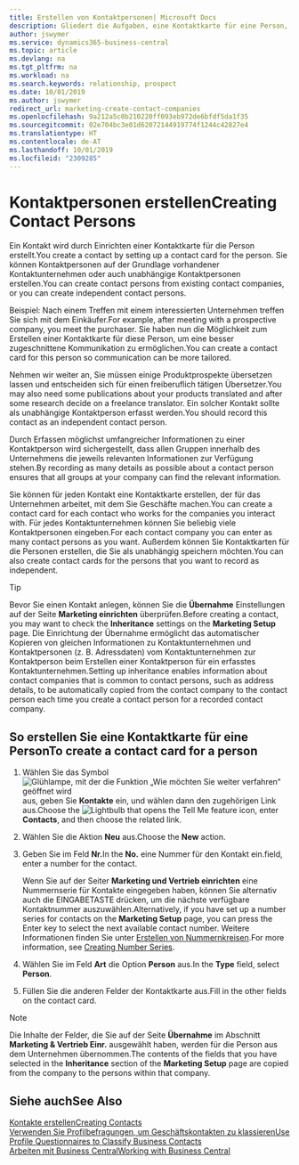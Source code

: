 ```yaml
---
title: Erstellen von Kontaktpersonen| Microsoft Docs
description: Gliedert die Aufgaben, eine Kontaktkarte für eine Person, z. B. einen Interessenten oder einen Lieferanten zu erstellen und hilft, die Beziehung zu definieren und Kommunikationen anzupassen.
author: jswymer
ms.service: dynamics365-business-central
ms.topic: article
ms.devlang: na
ms.tgt_pltfrm: na
ms.workload: na
ms.search.keywords: relationship, prospect
ms.date: 10/01/2019
ms.author: jswymer
redirect_url: marketing-create-contact-companies
ms.openlocfilehash: 9a212a5c0b210220ff093eb972de6bfdf5da1f35
ms.sourcegitcommit: 02e704bc3e01d62072144919774f1244c42827e4
ms.translationtype: HT
ms.contentlocale: de-AT
ms.lasthandoff: 10/01/2019
ms.locfileid: "2309285"
---
```

# <a name="creating-contact-persons"></a><span data-ttu-id="a2cce-103">Kontaktpersonen erstellen</span><span class="sxs-lookup"><span data-stu-id="a2cce-103">Creating Contact Persons</span></span>
<span data-ttu-id="a2cce-104">Ein Kontakt wird durch Einrichten einer Kontaktkarte für die Person erstellt.</span><span class="sxs-lookup"><span data-stu-id="a2cce-104">You create a contact by setting up a contact card for the person.</span></span> <span data-ttu-id="a2cce-105">Sie können Kontaktpersonen auf der Grundlage vorhandener Kontaktunternehmen oder auch unabhängige Kontaktpersonen erstellen.</span><span class="sxs-lookup"><span data-stu-id="a2cce-105">You can create contact persons from existing contact companies, or you can create independent contact persons.</span></span>

<span data-ttu-id="a2cce-106">Beispiel: Nach einem Treffen mit einem interessierten Unternehmen treffen Sie sich mit dem Einkäufer.</span><span class="sxs-lookup"><span data-stu-id="a2cce-106">For example, after meeting with a prospective company, you meet the purchaser.</span></span> <span data-ttu-id="a2cce-107">Sie haben nun die Möglichkeit zum Erstellen einer Kontaktkarte für diese Person, um eine besser zugeschnittene Kommunikation zu ermöglichen.</span><span class="sxs-lookup"><span data-stu-id="a2cce-107">You can create a contact card for this person so communication can be more tailored.</span></span>

<span data-ttu-id="a2cce-108">Nehmen wir weiter an, Sie müssen einige Produktprospekte übersetzen lassen und entscheiden sich für einen freiberuflich tätigen Übersetzer.</span><span class="sxs-lookup"><span data-stu-id="a2cce-108">You may also need some publications about your products translated and after some research decide on a freelance translator.</span></span> <span data-ttu-id="a2cce-109">Ein solcher Kontakt sollte als unabhängige Kontaktperson erfasst werden.</span><span class="sxs-lookup"><span data-stu-id="a2cce-109">You should record this contact as an independent contact person.</span></span>

<span data-ttu-id="a2cce-110">Durch Erfassen möglichst umfangreicher Informationen zu einer Kontaktperson wird sichergestellt, dass allen Gruppen innerhalb des Unternehmens die jeweils relevanten Informationen zur Verfügung stehen.</span><span class="sxs-lookup"><span data-stu-id="a2cce-110">By recording as many details as possible about a contact person ensures that all groups at your company can find the relevant information.</span></span>

<span data-ttu-id="a2cce-111">Sie können für jeden Kontakt eine Kontaktkarte erstellen, der für das Unternehmen arbeitet, mit dem Sie Geschäfte machen.</span><span class="sxs-lookup"><span data-stu-id="a2cce-111">You can create a contact card for each contact who works for the companies you interact with.</span></span> <span data-ttu-id="a2cce-112">Für jedes Kontaktunternehmen können Sie beliebig viele Kontaktpersonen eingeben.</span><span class="sxs-lookup"><span data-stu-id="a2cce-112">For each contact company you can enter as many contact persons as you want.</span></span> <span data-ttu-id="a2cce-113">Außerdem können Sie Kontaktkarten für die Personen erstellen, die Sie als unabhängig speichern möchten.</span><span class="sxs-lookup"><span data-stu-id="a2cce-113">You can also create contact cards for the persons that you want to record as independent.</span></span>

> [!TIP]  
>   <span data-ttu-id="a2cce-114">Bevor Sie einen Kontakt anlegen, können Sie die **Übernahme** Einstellungen auf der Seite **Marketing einrichten** überprüfen.</span><span class="sxs-lookup"><span data-stu-id="a2cce-114">Before creating a contact, you may want to check the **Inheritance** settings on the **Marketing Setup** page.</span></span> <span data-ttu-id="a2cce-115">Die Einrichtung der Übernahme ermöglicht das automatischer Kopieren von gleichen Informationen zu Kontaktunternehmen und Kontaktpersonen (z. B. Adressdaten) vom Kontaktunternehmen zur Kontaktperson beim Erstellen einer Kontaktperson für ein erfasstes Kontaktunternehmen.</span><span class="sxs-lookup"><span data-stu-id="a2cce-115">Setting up inheritance enables information about contact companies that is common to contact persons, such as address details, to be automatically copied from the contact company to the contact person each time you create a contact person for a recorded contact company.</span></span>

## <a name="to-create-a-contact-card-for-a-person"></a><span data-ttu-id="a2cce-116">So erstellen Sie eine Kontaktkarte für eine Person</span><span class="sxs-lookup"><span data-stu-id="a2cce-116">To create a contact card for a person</span></span>
1. <span data-ttu-id="a2cce-117">Wählen Sie das Symbol ![Glühlampe, mit der die Funktion „Wie möchten Sie weiter verfahren“ geöffnet wird](media/ui-search/search_small.png "Wie möchten Sie weiter verfahren?") aus, geben Sie **Kontakte** ein, und wählen dann den zugehörigen Link aus.</span><span class="sxs-lookup"><span data-stu-id="a2cce-117">Choose the ![Lightbulb that opens the Tell Me feature](media/ui-search/search_small.png "Tell me what you want to do") icon, enter **Contacts**, and then choose the related link.</span></span>
2. <span data-ttu-id="a2cce-118">Wählen Sie die Aktion **Neu** aus.</span><span class="sxs-lookup"><span data-stu-id="a2cce-118">Choose the **New** action.</span></span>
3. <span data-ttu-id="a2cce-119">Geben Sie im Feld **Nr.**</span><span class="sxs-lookup"><span data-stu-id="a2cce-119">In the **No.**</span></span> <span data-ttu-id="a2cce-120">eine Nummer für den Kontakt ein.</span><span class="sxs-lookup"><span data-stu-id="a2cce-120">field, enter a number for the contact.</span></span>

    <span data-ttu-id="a2cce-121">Wenn Sie auf der Seiter **Marketing und Vertrieb einrichten** eine Nummernserie für Kontakte eingegeben haben, können Sie alternativ auch die EINGABETASTE drücken, um die nächste verfügbare Kontaktnummer auszuwählen.</span><span class="sxs-lookup"><span data-stu-id="a2cce-121">Alternatively, if you have set up a number series for contacts on the **Marketing Setup** page, you can press the Enter key to select the next available contact number.</span></span> <span data-ttu-id="a2cce-122">Weitere Informationen finden Sie unter [Erstellen von Nummernkreisen](ui-create-number-series.md).</span><span class="sxs-lookup"><span data-stu-id="a2cce-122">For more information, see [Creating Number Series](ui-create-number-series.md).</span></span>
4. <span data-ttu-id="a2cce-123">Wählen Sie im Feld **Art** die Option **Person** aus.</span><span class="sxs-lookup"><span data-stu-id="a2cce-123">In the **Type** field, select **Person**.</span></span>
5. <span data-ttu-id="a2cce-124">Füllen Sie die anderen Felder der Kontaktkarte aus.</span><span class="sxs-lookup"><span data-stu-id="a2cce-124">Fill in the other fields on the contact card.</span></span>

> [!NOTE]  
>   <span data-ttu-id="a2cce-125">Die Inhalte der Felder, die Sie auf der Seite **Übernahme** im Abschnitt **Marketing & Vertrieb Einr.** ausgewählt haben, werden für die Person aus dem Unternehmen übernommen.</span><span class="sxs-lookup"><span data-stu-id="a2cce-125">The contents of the fields that you have selected in the **Inheritance** section of the **Marketing Setup** page are copied from the company to the persons within that company.</span></span>

## <a name="see-also"></a><span data-ttu-id="a2cce-126">Siehe auch</span><span class="sxs-lookup"><span data-stu-id="a2cce-126">See Also</span></span>
[<span data-ttu-id="a2cce-127">Kontakte erstellen</span><span class="sxs-lookup"><span data-stu-id="a2cce-127">Creating Contacts</span></span>](marketing-create-contact-companies.md)  
[<span data-ttu-id="a2cce-128">Verwenden Sie Profilbefragungen, um Geschäftskontakten zu klassieren</span><span class="sxs-lookup"><span data-stu-id="a2cce-128">Use Profile Questionnaires to Classify Business Contacts</span></span>](marketing-create-contact-profile-questionnaire.md)  
[<span data-ttu-id="a2cce-129">Arbeiten mit  Business Central</span><span class="sxs-lookup"><span data-stu-id="a2cce-129">Working with Business Central</span></span>](ui-work-product.md)
